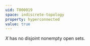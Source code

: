 ```yaml
---
uid: T000019
space: indiscrete-topology
property: hyperconnected
value: true
---
```

$X$ has no disjoint nonempty open sets.

